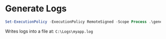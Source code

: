 # Generate Logs

```powershell
Set-ExecutionPolicy -ExecutionPolicy RemoteSigned -Scope Process .\generate.ps1
```

Writes logs into a file at: `C:\Logs\myapp.log`
